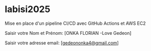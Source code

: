 # labisi2025
Mise en place d'un pipeline CI/CD avec GitHub Actions et AWS EC2

Saisir votre Nom et Prénom: [ONKA FLORIAN -Love Gedeon]

Saisir votre adresse email: [gedeononka4@gmail.com]
